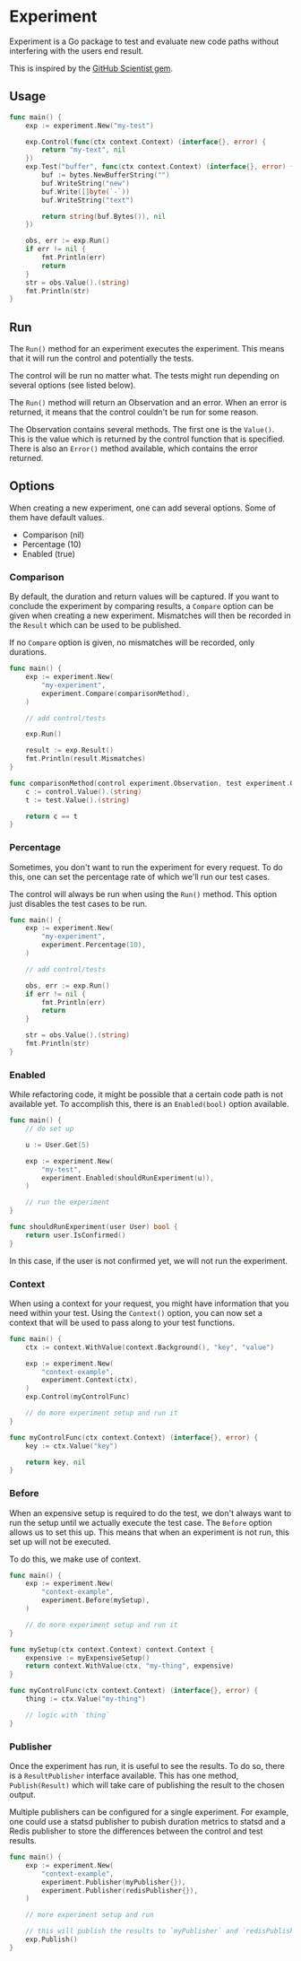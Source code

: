 # Experiment

Experiment is a Go package to test and evaluate new code paths without
interfering with the users end result.

This is inspired by the [GitHub Scientist gem](https://github.com/github/scientist).

## Usage

```go
func main() {
	exp := experiment.New("my-test")

	exp.Control(func(ctx context.Context) (interface{}, error) {
		return "my-text", nil
	})
	exp.Test("buffer", func(ctx context.Context) (interface{}, error) {
		buf := bytes.NewBufferString("")
		buf.WriteString("new")
		buf.Write([]byte(`-`))
		buf.WriteString("text")

		return string(buf.Bytes()), nil
	})

	obs, err := exp.Run()
	if err != nil {
		fmt.Println(err)
		return
	}
	str = obs.Value().(string)
	fmt.Println(str)
}
```

## Run

The `Run()` method for an experiment executes the experiment. This means that it
will run the control and potentially the tests.

The control will be run no matter what. The tests might run depending on several
options (see listed below).

The `Run()` method will return an Observation and an error. When an error is
returned, it means that the control couldn't be run for some reason.

The Observation contains several methods. The first one is the `Value()`. This
is the value which is returned by the control function that is specified. There
is also an `Error()` method available, which contains the error returned.

## Options

When creating a new experiment, one can add several options. Some of them have
default values.

- Comparison (nil)
- Percentage (10)
- Enabled (true)

### Comparison

By default, the duration and return values will be captured. If you want to
conclude the experiment by comparing results, a `Compare` option can be given
when creating a new experiment. Mismatches will then be recorded in the `Result`
which can be used to be published.

If no `Compare` option is given, no mismatches will be recorded, only durations.

```go
func main() {
	exp := experiment.New(
		"my-experiment",
		experiment.Compare(comparisonMethod),
	)

	// add control/tests

	exp.Run()

	result := exp.Result()
	fmt.Println(result.Mismatches)
}

func comparisonMethod(control experiment.Observation, test experiment.Observation) bool {
	c := control.Value().(string)
	t := test.Value().(string)

	return c == t
}
```

### Percentage

Sometimes, you don't want to run the experiment for every request. To do this,
one can set the percentage rate of which we'll run our test cases.

The control will always be run when using the `Run()` method. This option just
disables the test cases to be run.


```go
func main() {
	exp := experiment.New(
		"my-experiment",
		experiment.Percentage(10),
	)

	// add control/tests

	obs, err := exp.Run()
	if err != nil {
		fmt.Println(err)
		return
	}

	str = obs.Value().(string)
	fmt.Println(str)
}
```

### Enabled

While refactoring code, it might be possible that a certain code path is not
available yet. To accomplish this, there is an `Enabled(bool)` option available.

```go
func main() {
	// do set up

	u := User.Get(5)

	exp := experiment.New(
		"my-test",
		experiment.Enabled(shouldRunExperiment(u)),
	)

	// run the experiment
}

func shouldRunExperiment(user User) bool {
	return user.IsConfirmed()
}
```

In this case, if the user is not confirmed yet, we will not run the experiment.

### Context

When using a context for your request, you might have information that you need
within your test. Using the `Context()` option, you can now set a context that
will be used to pass along to your test functions.

```go
func main() {
	ctx := context.WithValue(context.Background(), "key", "value")

	exp := experiment.New(
		"context-example",
		experiment.Context(ctx),
	)
	exp.Control(myControlFunc)

	// do more experiment setup and run it
}

func myControlFunc(ctx context.Context) (interface{}, error) {
	key := ctx.Value("key")

	return key, nil
}
```

### Before

When an expensive setup is required to do the test, we don't always want to run
the setup until we actually execute the test case. The `Before` option allows us
to set this up. This means that when an experiment is not run, this set up will
not be executed.

To do this, we make use of context.

```go
func main() {
	exp := experiment.New(
		"context-example",
		experiment.Before(mySetup),
	)

	// do more experiment setup and run it
}

func mySetup(ctx context.Context) context.Context {
	expensive := myExpensiveSetup()
	return context.WithValue(ctx, "my-thing", expensive)
}

func myControlFunc(ctx context.Context) (interface{}, error) {
	thing := ctx.Value("my-thing")

	// logic with `thing`
}
```

### Publisher

Once the experiment has run, it is useful to see the results. To do so, there
is a `ResultPublisher` interface available. This has one method,
`Publish(Result)` which will take care of publishing the result to the chosen
output.

Multiple publishers can be configured for a single experiment. For example, one
could use a statsd publisher to pubish duration metrics to statsd and a Redis
publisher to store the differences between the control and test results.

```go
func main() {
	exp := experiment.New(
		"context-example",
		experiment.Publisher(myPublisher{}),
		experiment.Publisher(redisPublisher{}),
	)

	// more experiment setup and run

	// this will publish the results to `myPublisher` and `redisPublisher`.
	exp.Publish()
}
```
